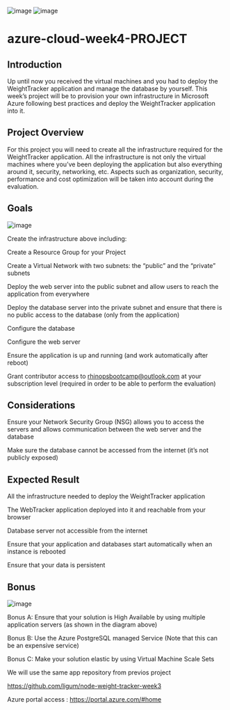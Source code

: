 ![image](https://bootcamp.rhinops.io/images/cloud.gif)
![image](https://bootcamp.rhinops.io/images/azure-logo.png)
# azure-cloud-week4-PROJECT

## Introduction
Up until now you received the virtual machines and you had to deploy the WeightTracker application and manage the database by yourself. This week’s project will be to provision your own infrastructure in Microsoft Azure following best practices and deploy the WeightTracker application into it.

## Project Overview
For this project you will need to create all the infrastructure required for the WeightTracker application. All the infrastructure is not only the virtual machines where you’ve been deploying the application but also everything around it, security, networking, etc. Aspects such as organization, security, performance and cost optimization will be taken into account during the evaluation.

## Goals
![image](https://bootcamp.rhinops.io/images/week-3-project-basic.png)

Create the infrastructure above including:

Create a Resource Group for your Project

Create a Virtual Network with two subnets: the “public” and the “private” subnets

Deploy the web server into the public subnet and allow users to reach the application from everywhere

Deploy the database server into the private subnet and ensure that there is no public access to the database (only from the application)

Configure the database

Configure the web server

Ensure the application is up and running (and work automatically after reboot)

Grant contributor access to rhinopsbootcamp@outlook.com at your subscription level (required in order to be able to perform the evaluation)

## Considerations
Ensure your Network Security Group (NSG) allows you to access the servers and allows communication between the web server and the database

Make sure the database cannot be accessed from the internet (it’s not publicly exposed)

## Expected Result
All the infrastructure needed to deploy the WeightTracker application

The WebTracker application deployed into it and reachable from your browser

Database server not accessible from the internet

Ensure that your application and databases start automatically when an instance is rebooted

Ensure that your data is persistent

## Bonus
![image](https://bootcamp.rhinops.io/images/week-3-project-bonus.png)

Bonus A: Ensure that your solution is High Available by using multiple application servers (as shown in the diagram above)

Bonus B: Use the Azure PostgreSQL managed Service (Note that this can be an expensive service)

Bonus C: Make your solution elastic by using Virtual Machine Scale Sets

We will use the same app repository from previos project

https://github.com/ligum/node-weight-tracker-week3

Azure portal access : https://portal.azure.com/#home
